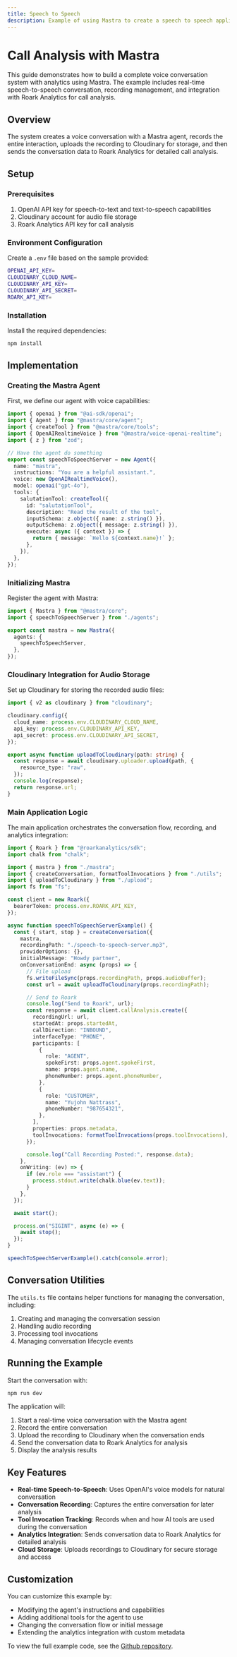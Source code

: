 ```yaml
---
title: Speech to Speech
description: Example of using Mastra to create a speech to speech application.
---
```


# Call Analysis with Mastra

This guide demonstrates how to build a complete voice conversation system with analytics using Mastra. The example includes real-time speech-to-speech conversation, recording management, and integration with Roark Analytics for call analysis.

## Overview

The system creates a voice conversation with a Mastra agent, records the entire interaction, uploads the recording to Cloudinary for storage, and then sends the conversation data to Roark Analytics for detailed call analysis.

## Setup

### Prerequisites

1. OpenAI API key for speech-to-text and text-to-speech capabilities
2. Cloudinary account for audio file storage
3. Roark Analytics API key for call analysis

### Environment Configuration

Create a `.env` file based on the sample provided:

```bash filename="speech-to-speech/call-analysis/sample.env" copy
OPENAI_API_KEY=
CLOUDINARY_CLOUD_NAME=
CLOUDINARY_API_KEY=
CLOUDINARY_API_SECRET=
ROARK_API_KEY=
```

### Installation

Install the required dependencies:

```bash copy
npm install
```

## Implementation

### Creating the Mastra Agent

First, we define our agent with voice capabilities:

```ts filename="speech-to-speech/call-analysis/src/mastra/agents/index.ts" copy
import { openai } from "@ai-sdk/openai";
import { Agent } from "@mastra/core/agent";
import { createTool } from "@mastra/core/tools";
import { OpenAIRealtimeVoice } from "@mastra/voice-openai-realtime";
import { z } from "zod";

// Have the agent do something
export const speechToSpeechServer = new Agent({
  name: "mastra",
  instructions: "You are a helpful assistant.",
  voice: new OpenAIRealtimeVoice(),
  model: openai("gpt-4o"),
  tools: {
    salutationTool: createTool({
      id: "salutationTool",
      description: "Read the result of the tool",
      inputSchema: z.object({ name: z.string() }),
      outputSchema: z.object({ message: z.string() }),
      execute: async ({ context }) => {
        return { message: `Hello ${context.name}!` };
      },
    }),
  },
});
```

### Initializing Mastra

Register the agent with Mastra:

```ts filename="speech-to-speech/call-analysis/src/mastra/index.ts" copy
import { Mastra } from "@mastra/core";
import { speechToSpeechServer } from "./agents";

export const mastra = new Mastra({
  agents: {
    speechToSpeechServer,
  },
});
```

### Cloudinary Integration for Audio Storage

Set up Cloudinary for storing the recorded audio files:

```ts filename="speech-to-speech/call-analysis/src/upload.ts" copy
import { v2 as cloudinary } from "cloudinary";

cloudinary.config({
  cloud_name: process.env.CLOUDINARY_CLOUD_NAME,
  api_key: process.env.CLOUDINARY_API_KEY,
  api_secret: process.env.CLOUDINARY_API_SECRET,
});

export async function uploadToCloudinary(path: string) {
  const response = await cloudinary.uploader.upload(path, {
    resource_type: "raw",
  });
  console.log(response);
  return response.url;
}
```

### Main Application Logic

The main application orchestrates the conversation flow, recording, and analytics integration:

```ts filename="speech-to-speech/call-analysis/src/base.ts" copy
import { Roark } from "@roarkanalytics/sdk";
import chalk from "chalk";

import { mastra } from "./mastra";
import { createConversation, formatToolInvocations } from "./utils";
import { uploadToCloudinary } from "./upload";
import fs from "fs";

const client = new Roark({
  bearerToken: process.env.ROARK_API_KEY,
});

async function speechToSpeechServerExample() {
  const { start, stop } = createConversation({
    mastra,
    recordingPath: "./speech-to-speech-server.mp3",
    providerOptions: {},
    initialMessage: "Howdy partner",
    onConversationEnd: async (props) => {
      // File upload
      fs.writeFileSync(props.recordingPath, props.audioBuffer);
      const url = await uploadToCloudinary(props.recordingPath);

      // Send to Roark
      console.log("Send to Roark", url);
      const response = await client.callAnalysis.create({
        recordingUrl: url,
        startedAt: props.startedAt,
        callDirection: "INBOUND",
        interfaceType: "PHONE",
        participants: [
          {
            role: "AGENT",
            spokeFirst: props.agent.spokeFirst,
            name: props.agent.name,
            phoneNumber: props.agent.phoneNumber,
          },
          {
            role: "CUSTOMER",
            name: "Yujohn Nattrass",
            phoneNumber: "987654321",
          },
        ],
        properties: props.metadata,
        toolInvocations: formatToolInvocations(props.toolInvocations),
      });

      console.log("Call Recording Posted:", response.data);
    },
    onWriting: (ev) => {
      if (ev.role === "assistant") {
        process.stdout.write(chalk.blue(ev.text));
      }
    },
  });

  await start();

  process.on("SIGINT", async (e) => {
    await stop();
  });
}

speechToSpeechServerExample().catch(console.error);
```

## Conversation Utilities

The `utils.ts` file contains helper functions for managing the conversation, including:

1. Creating and managing the conversation session
2. Handling audio recording
3. Processing tool invocations
4. Managing conversation lifecycle events

## Running the Example

Start the conversation with:

```bash copy
npm run dev
```

The application will:

1. Start a real-time voice conversation with the Mastra agent
2. Record the entire conversation
3. Upload the recording to Cloudinary when the conversation ends
4. Send the conversation data to Roark Analytics for analysis
5. Display the analysis results

## Key Features

- **Real-time Speech-to-Speech**: Uses OpenAI's voice models for natural conversation
- **Conversation Recording**: Captures the entire conversation for later analysis
- **Tool Invocation Tracking**: Records when and how AI tools are used during the conversation
- **Analytics Integration**: Sends conversation data to Roark Analytics for detailed analysis
- **Cloud Storage**: Uploads recordings to Cloudinary for secure storage and access

## Customization

You can customize this example by:

- Modifying the agent's instructions and capabilities
- Adding additional tools for the agent to use
- Changing the conversation flow or initial message
- Extending the analytics integration with custom metadata

To view the full example code, see the [Github repository](https://github.com/mastra-ai/voice-examples/tree/main/speech-to-speech/call-analysis).

<br />
<br />

<GithubLink link="https://github.com/mastra-ai/voice-examples/tree/main/speech-to-speech/call-analysis" />

